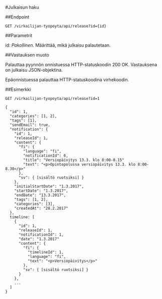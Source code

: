 #Julkaisun haku

##Endpoint

`GET /virkailijan-tyopoyta/api/release?id={id}`

##Parametrit

id: *Pakollinen.*  Määrittää, mikä julkaisu palautetaan.

##Vastauksen muoto

Palauttaa pyynnön onnistuessa HTTP-statuskoodin 200 OK. Vastauksena on
julkaisu JSON-objektina.

Epäonnistuessa palauttaa HTTP-statuskoodina virhekoodin.

##Esimerkki

`GET /virkailijan-tyopoyta/api/release?id=1`

```
{
  "id": 1,
  "categories": [1, 2],
  "tags": [1],
  "sendEmail": true,
  "notification": {
    "id": 1,
    "releaseId": 1,
    "content": {
      "fi": {
        "language": "fi",
        "notificationId": 6,
        "title": "Versiopäivitys 13.3. klo 8:00-8.15"
        "text": "<p>Opintopolussa versiopäivitys 13.3. klo 8:00-8.30</p>"
      },
      "sv": { [sisältö ruotsiksi] }
    },
    "initialStartDate": "1.3.2017",
    "startDate": "1.3.2017",
    "endDate": "13.3.2017",
    "tags": [1, 2],
    "categories": [3],
    "createdAt": "28.2.2017"
  },
  timeline: [
    {
      "id": 1,
      "releaseId": 1,
      "notificationId": 1,
      "date": "1.3.2017"
      "content": {
        "fi": {
          "timelineId": 1,
          "language": "fi",
          "text": "<p>Versiopäivitys</p>"
        },
        "sv": { [sisältö ruotsiksi] }
      }
    },
    ...
  ]
}
```
